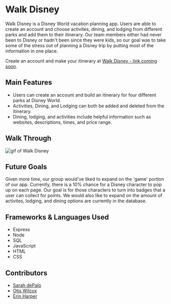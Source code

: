 # Walk Disney 

Walk Disney is a Disney World vacation planning app. Users are able to create an account and choose activites, dining, and lodging from different parks and add them to their itinerary. Our team members either had never been to Disney or hadn't been since they were kids, so our goal was to take some of the stress out of planning a Disney trip by putting most of the information in one place. 

Create an account and make your itinerary at [Walk Disney - link coming soon](#).

## Main Features

* Users can create an account and build an itinerary for four different parks at Disney World. 
* Activities, Dining, and Lodging can both be added and deleted from the itinerary. 
* Dining, lodging, and activities include helpful information such as websites, descriptions, times, and price range.

## Walk Through

![gif of Walk Disney](/public/imgs/walk_disney_recording.gif)

## Future Goals

Given more time, our group would've liked to expand on the 'game' portion of our app. Currently, there is a 10% chance for a Disney character to pop up on each page. Our goal is for those characters to turn into badges that a user can collect for points. We would also like to expand on the amount of activites, lodging, and dining options are currently in the database.

## Frameworks & Languages Used
* Express
* Node
* SQL
* JavaScript
* HTML
* CSS 

## Contributors

* [Sarah dePalo](https://github.com/sarahdepalo)
* [Otis Wilcox](https://github.com/gtfotis)
* [Erin Harper](https://github.com/emhhd7)